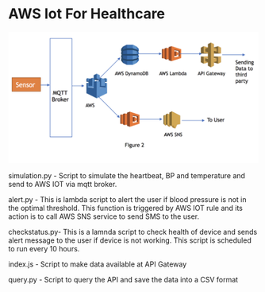 # AWS Iot For Healthcare

![alt text](https://github.com/amala2895/AWSIotForHealthcare/blob/master/architecture.png)

simulation.py - Script to simulate the heartbeat, BP and temperature and send to AWS IOT via mqtt broker.

alert.py - This is lambda script to alert the user if blood pressure is not in the optimal threshold. This function is triggered by AWS IOT rule and its action is to call AWS SNS service to send SMS to the user.

checkstatus.py- This is a lamnda script to check health of device and sends alert message to the user if device is not working. This script is scheduled to run every 10 hours.

index.js - Script to make data available at API Gateway 

query.py - Script to query the API and save the data into a CSV format 



